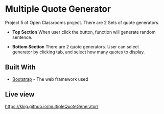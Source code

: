 # Multiple Quote Generator

Project 5 of Open Classrooms project. There are 2 Sets of quote generators.

* **Top Section** When user click the button, function will generate random sentence.

* **Bottom Section** There are 2 quote generators. User can select generator by clicking tab, and select how many quotes to display.

## Built With

* [Bootstrap](https://getbootstrap.com/) - The web framework used 

## Live view

https://kkig.github.io/multipleQuoteGenerator/